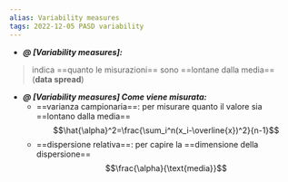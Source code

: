 ```yaml
---
alias: Variability measures
tags: 2022-12-05 PASD variability
---
```


- ***@ [Variability measures]:***
> indica ==quanto le misurazioni== sono ==lontane dalla media== (**data spread**)
<!--ID: 1670249007363-->


- ***@ [Variability measures] Come viene misurata:***
	- ==varianza campionaria==: per misurare quanto il valore sia ==lontano dalla media== $$\hat{\alpha}^2=\frac{\sum_i^n(x_i-\overline{x})^2}{n-1}$$
	- ==dispersione relativa==: per capire la ==dimensione della dispersione== $$\frac{\alpha}{\text{media}}$$
<!--ID: 1670249977918-->


